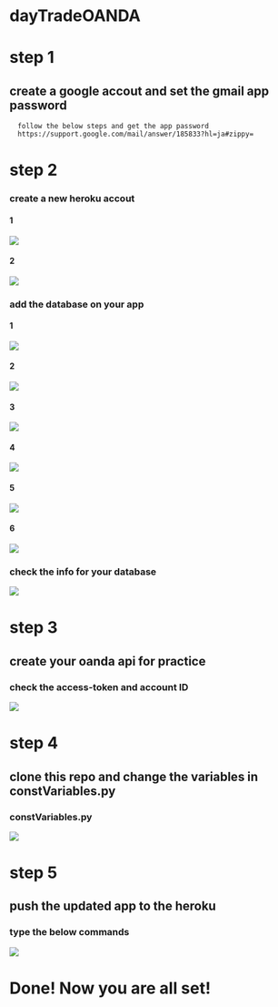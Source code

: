 # dayTradeOANDA

# step 1
  ## create a google accout and set the gmail app password 
      follow the below steps and get the app password
      https://support.google.com/mail/answer/185833?hl=ja#zippy=
# step 2
  ### create a new heroku accout
  #### 1
  ![](img/heroku1.png)
  #### 2
  ![](img/heroku2.png)
  
  ### add the database on your app
  #### 1
  ![](img/heroku9.png)
  
  
  #### 2
  ![](img/heroku10.png)
  
  
  #### 3
  ![](img/heroku4.png)
  
  
  #### 4
  ![](img/heroku5.png)
  
  
  #### 5
  ![](img/heroku6.png)
  
  
  #### 6
  ![](img/heroku7.png)
  
  ### check the info for your database
  ![](img/heroku8.png)
  
# step 3 
  ## create your oanda api for practice
  ### check the access-token and account ID
  ![](img/oanda.png)
# step 4 
  ## clone this repo and change the variables in constVariables.py
  ### constVariables.py
  ![](img/constVariables.png)
  
# step 5
  ## push the updated app to the heroku 
  ### type the below commands
  ![](img/heroku3.png)
# Done! Now you are all set!
